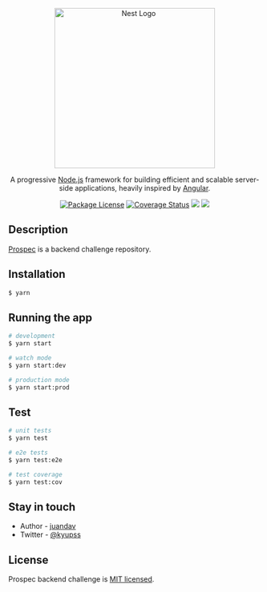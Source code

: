 <p align="center">
  <a href="http://nestjs.com/" target="blank"><img src="https://nestjs.com/img/logo_text.svg" width="320" alt="Nest Logo" /></a>
</p>

[travis-image]: https://api.travis-ci.org/nestjs/nest.svg?branch=master
[travis-url]: https://travis-ci.org/nestjs/nest
[linux-image]: https://img.shields.io/travis/nestjs/nest/master.svg?label=linux
[linux-url]: https://travis-ci.org/nestjs/nest
  
  <p align="center">A progressive <a href="http://nodejs.org" target="blank">Node.js</a> framework for building efficient and scalable server-side applications, heavily inspired by <a href="https://angular.io" target="blank">Angular</a>.</p>
    <p align="center">
<a href="https://www.npmjs.com/~nestjscore"><img src="https://img.shields.io/npm/l/@nestjs/core.svg" alt="Package License" /></a>
<a href='https://coveralls.io/github/juandav/prospec-api?branch=master'><img src='https://coveralls.io/repos/github/juandav/prospec-api/badge.svg?branch=master' alt='Coverage Status' /></a>
  <a href="https://paypal.me/kyupss"><img src="https://img.shields.io/badge/Donate-PayPal-dc3d53.svg"/></a>
  <a href="https://twitter.com/kyupss"><img src="https://img.shields.io/twitter/follow/kyupss.svg?style=social&label=Follow"></a>
</p>

## Description

[Prospec](https://github.com/juandav/prospec-api) is a backend challenge repository.

## Installation

```bash
$ yarn
```

## Running the app

```bash
# development
$ yarn start

# watch mode
$ yarn start:dev

# production mode
$ yarn start:prod
```

## Test

```bash
# unit tests
$ yarn test

# e2e tests
$ yarn test:e2e

# test coverage
$ yarn test:cov
```

## Stay in touch

- Author - [juandav](https://juandav.github.io)
- Twitter - [@kyupss](https://twitter.com/kyupss)

## License

  Prospec backend challenge is [MIT licensed](LICENSE).
